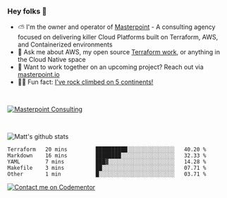 

### Hey folks 👋



- ⛅️ I'm the owner and operator of [Masterpoint](https://masterpoint.io) - A consulting agency focused on delivering killer Cloud Platforms built on Terraform, AWS, and Containerized environments
- 💬 Ask me about AWS, my open source [Terraform work](https://github.com/masterpointio?q=terraform&type=&language=hcl), or anything in the Cloud Native space
- 🔨 Want to work together on an upcoming project? Reach out via [masterpoint.io](https://masterpoint.io)
- 🧗‍♂️ Fun fact: [I've rock climbed on 5 continents!](https://www.rockandice.com/videos/weekend-whippers/weekend-whipper-gunning-for-it-on-south-six-shooter/)

<br>


[![Masterpoint Consulting](https://masterpoint-public.s3.us-west-2.amazonaws.com/Logo-medium.png)](https://masterpoint.io)

<br>

![Matt's github stats](https://github-readme-stats.vercel.app/api?username=Gowiem&count_private=true&theme=cobalt&show_icons=true)

<!--START_SECTION:waka-->

```text
Terraform   20 mins         ██████████░░░░░░░░░░░░░░░   40.20 %
Markdown    16 mins         ████████░░░░░░░░░░░░░░░░░   32.33 %
YAML        7 mins          ███▓░░░░░░░░░░░░░░░░░░░░░   14.28 %
Makefile    3 mins          ██░░░░░░░░░░░░░░░░░░░░░░░   07.71 %
Other       1 min           █░░░░░░░░░░░░░░░░░░░░░░░░   03.71 %
```

<!--END_SECTION:waka-->

[![Contact me on Codementor](https://www.codementor.io/m-badges/gowiem/find-me-on-cm-b.svg)](https://www.codementor.io/@gowiem?refer=badge)

